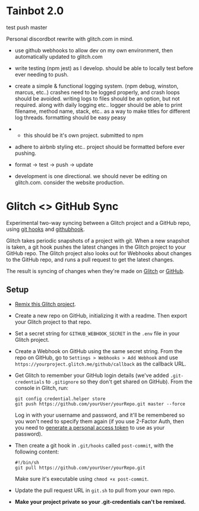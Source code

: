 
# Tainbot 2.0 #

test push master 


Personal discordbot rewrite with glitch.com in mind.

- use github webhooks to allow dev on my own environment, then automatically updated to glitch.com

- write testing (npm jest) as I develop. should be able to locally test before ever needing to push.

- create a simple & functional logging system. (npm debug, winston, marcus, etc..) crashes need to be logged properly, and crash loops should be avoided. writing logs to files should be an option, but not required. along with daily logging etc.. logger should be able to print filename, method name, stack, etc.. as a way to make titles for different log threads. formatting should be easy peasy

- - this should be it's own project. submitted to npm

- adhere to airbnb styling etc.. project should be formatted before ever pushing.

- format -> test -> push -> update

- development is one directional. we should never be editing on glitch.com. consider the website production.

# Glitch <> GitHub Sync

Experimental two-way syncing between a Glitch project and a GitHub repo, using [git hooks](https://git-scm.com/book/en/v2/Customizing-Git-Git-Hooks) and [githubhook](https://github.com/nlf/node-github-hook).

Glitch takes periodic snapshots of a project with git. When a new snapshot is taken, a git hook pushes the latest changes in the Glitch project to your GitHub repo. The Glitch project also looks out for Webhooks about changes to the GitHub repo, and runs a pull request to get the latest changes.

The result is syncing of changes when they're made on [Glitch](https://glitch.com/edit/#!/glitch-github-sync) or [GitHub](https://github.com/garethx/glitch-github-sync).

## Setup

- [Remix this Glitch project](https://glitch.com/edit/#!/remix/glitch-github-sync).

- Create a new repo on GitHub, initializing it with a readme. Then export your Glitch project to that repo.

- Set a secret string for `GITHUB_WEBHOOK_SECRET` in the `.env` file in your Glitch project. 

- Create a Webhook on GitHub using the same secret string. From the repo on GitHub, go to `Settings > Webhooks > Add Webhook` and use `https://yourproject.glitch.me/github/callback` as the callback URL. 

- Get Glitch to remember your GitHub login details (we've added `.git-credentials` to `.gitignore` so they don't get shared on GitHub). From the console in Glitch, run:

  ```
  git config credential.helper store
  git push https://github.com/yourUser/yourRepo.git master --force
  ```

  Log in with your username and password, and it'll be remembered so you won't need to specify them again (if you use 2-Factor Auth, then you need to     [generate a personal access token](https://github.com/settings/tokens) to use as your password).

- Then create a git hook in `.git/hooks` called `post-commit`, with the following content:
  ```
  #!/bin/sh
  git pull https://github.com/yourUser/yourRepo.git
  ```
  Make sure it's executable using `chmod +x post-commit`.

- Update the pull request URL in `git.sh` to pull from your own repo.

- **Make your project private so your .git-credentials can't be remixed.**

